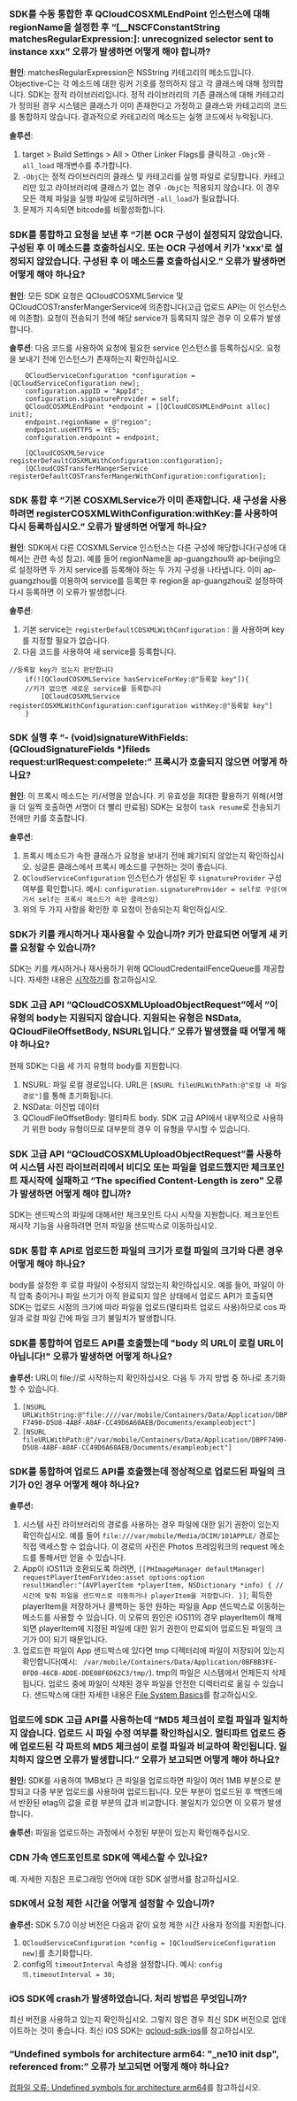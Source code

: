 ### SDK를 수동 통합한 후 QCloudCOSXMLEndPoint 인스턴스에 대해 regionName을 설정한 후 “[__NSCFConstantString matchesRegularExpression:]: unrecognized selector sent to instance xxx” 오류가 발생하면 어떻게 해야 합니까?

**원인**: matchesRegularExpression은 NSString 카테고리의 메소드입니다. Objective-C는 각 메소드에 대한 링커 기호를 정의하지 않고 각 클래스에 대해 정의합니다. SDK는 정적 라이브러리입니다. 정적 라이브러리의 기존 클래스에 대해 카테고리가 정의된 경우 시스템은 클래스가 이미 존재한다고 가정하고 클래스와 카테고리의 코드를 통합하지 않습니다. 결과적으로 카테고리의 메소드는 실행 코드에서 누락됩니다.

**솔루션**:
1. target > Build Settings > All > Other Linker Flags를 클릭하고 `-Objc`와 `-all_load` 매개변수를 추가합니다.
2. `-ObjC`는 정적 라이브러리의 클래스 및 카테고리를 실행 파일로 로딩합니다. 카테고리만 있고 라이브러리에 클래스가 없는 경우 `-ObjC`는 적용되지 않습니다. 이 경우 모든 객체 파일을 실행 파일에 로딩하려면 `-all_load`가 필요합니다.
3. 문제가 지속되면 bitcode를 비활성화합니다.

### SDK를 통합하고 요청을 보낸 후 “기본 OCR 구성이 설정되지 않았습니다. 구성된 후 이 메소드를 호출하십시오. 또는 OCR 구성에서 키가 'xxx'로 설정되지 않았습니다. 구성된 후 이 메소드를 호출하십시오.” 오류가 발생하면 어떻게 해야 하나요?

**원인**: 모든 SDK 요청은 QCloudCOSXMLService 및 QCloudCOSTransferMangerService에 의존합니다(고급 업로드 API는 이 인스턴스에 의존함). 요청이 전송되기 전에 해당 service가 등록되지 않은 경우 이 오류가 발생합니다.

**솔루션**: 다음 코드를 사용하여 요청에 필요한 service 인스턴스를 등록하십시오. 요청을 보내기 전에 인스턴스가 존재하는지 확인하십시오.

```iOS
    QCloudServiceConfiguration *configuration = [QCloudServiceConfiguration new];
    configuration.appID = "AppId";
    configuration.signatureProvider = self;
    QCloudCOSXMLEndPoint *endpoint = [[QCloudCOSXMLEndPoint alloc] init];
    endpoint.regionName = @"region";
    endpoint.useHTTPS = YES;
    configuration.endpoint = endpoint;

    [QCloudCOSXMLService registerDefaultCOSXMLWithConfiguration:configuration];
    [QCloudCOSTransferMangerService registerDefaultCOSTransferMangerWithConfiguration:configuration];
```

### SDK 통합 후 “기본 COSXMLService가 이미 존재합니다. 새 구성을 사용하려면 registerCOSXMLWithConfiguration:withKey:를 사용하여 다시 등록하십시오.” 오류가 발생하면 어떻게 하나요?

**원인**: SDK에서 다른 COSXMLService 인스턴스는 다른 구성에 해당합니다(구성에 대해서는 관련 속성 참고). 예를 들어 regionName을 ap-guangzhou와 ap-beijing으로 설정하면 두 가지 service를 등록해야 하는 두 가지 구성을 나타냅니다. 이미 ap-guangzhou를 이용하여 service를 등록한 후 region을 ap-guangzhou로 설정하여 다시 등록하면 이 오류가 발생합니다.

**솔루션**:
1. 기본 service는 `registerDefaultCOSXMLWithConfiguration：`을 사용하며 key를 지정할 필요가 없습니다.
2. 다음 코드를 사용하여 새 service를 등록합니다.
```iOS
//등록할 key가 있는지 판단합니다
    if(![QCloudCOSXMLService hasServiceForKey:@"등록할 key"]){
    //키가 없으면 새로운 service를 등록합니다
        [QCloudCOSXMLService registerCOSXMLWithConfiguration:configuration withKey:@"등록할 key"]
    }
```

### SDK 실행 후 “- (void)signatureWithFields:(QCloudSignatureFields *)fileds request:urlRequest:compelete:” 프록시가 호출되지 않으면 어떻게 하나요?

**원인**: 이 프록시 메소드는 키/서명을 얻습니다. 키 유효성을 최대한 활용하기 위해(서명을 더 일찍 호출하면 서명이 더 빨리 만료됨) SDK는 요청이 `task resume`로 전송되기 전에만 키를 호출합니다.

**솔루션**:
1. 프록시 메소드가 속한 클래스가 요청을 보내기 전에 폐기되지 않았는지 확인하십시오. 싱글톤 클래스에서 프록시 메소드를 구현하는 것이 좋습니다.
2. `QCloudServiceConfiguration` 인스턴스가 생성된 후 `signatureProvider` 구성 여부를 확인합니다. 예시: `configuration.signatureProvider = self로 구성(여기서 self는 프록시 메소드가 속한 클래스임)`
3. 위의 두 가지 사항을 확인한 후 요청이 전송되는지 확인하십시오.

### SDK가 키를 캐시하거나 재사용할 수 있습니까? 키가 만료되면 어떻게 새 키를 요청할 수 있습니까?

SDK는 키를 캐시하거나 재사용하기 위해 QCloudCredentailFenceQueue를 제공합니다. 자세한 내용은 [시작하기](https://intl.cloud.tencent.com/document/product/436/11280)를 참고하십시오.

### SDK 고급 API “QCloudCOSXMLUploadObjectRequest”에서 “이 유형의 body는 지원되지 않습니다. 지원되는 유형은 NSData, QCloudFileOffsetBody, NSURL입니다.” 오류가 발생했을 때 어떻게 해야 하나요?

현재 SDK는 다음 세 가지 유형의 body를 지원합니다.
1. NSURL: 파일 로컬 경로입니다. URL은 `[NSURL fileURLWithPath:@"로컬 내 파일 경로"]`를 통해 초기화됩니다.
2. NSData: 이진법 데이터
3. QCloudFileOffsetBody: 멀티파트 body. SDK 고급 API에서 내부적으로 사용하기 위한 body 유형이므로 대부분의 경우 이 유형을 무시할 수 있습니다.

### SDK 고급 API “QCloudCOSXMLUploadObjectRequest”를 사용하여 시스템 사진 라이브러리에서 비디오 또는 파일을 업로드했지만 체크포인트 재시작에 실패하고 “The specified Content-Length is zero” 오류가 발생하면 어떻게 해야 합니까?

SDK는 샌드박스의 파일에 대해서만 체크포인트 다시 시작을 지원합니다. 체크포인트 재시작 기능을 사용하려면 먼저 파일을 샌드박스로 이동하십시오.

### SDK 통합 후 API로 업로드한 파일의 크기가 로컬 파일의 크기와 다른 경우 어떻게 해야 하나요?

body를 설정한 후 로컬 파일이 수정되지 않았는지 확인하십시오. 예를 들어, 파일이 아직 압축 중이거나 파일 쓰기가 아직 완료되지 않은 상태에서 업로드 API가 호출되면 SDK는 업로드 시점의 크기에 따라 파일을 업로드(멀티파트 업로드 사용)하므로 cos 파일과 로컬 파일 간에 파일 크기 불일치가 발생합니다.

### SDK를 통합하여 업로드 API를 호출했는데 "body 의 URL이 로컬 URL이 아닙니다!" 오류가 발생하면 어떻게 하나요?

**솔루션:**
URL이 file://로 시작하는지 확인하십시오. 다음 두 가지 방법 중 하나로 초기화할 수 있습니다.
1. `[NSURL URLWithString:@"file:////var/mobile/Containers/Data/Application/DBPF7490-D5U8-4ABF-A0AF-CC49D6A60AEB/Documents/exampleobject"]`
2. `[NSURL fileURLWithPath:@"/var/mobile/Containers/Data/Application/DBPF7490-D5U8-4ABF-A0AF-CC49D6A60AEB/Documents/exampleobject"]`


### SDK를 통합하여 업로드 API를 호출했는데 정상적으로 업로드된 파일의 크기가 0인 경우 어떻게 해야 하나요?

**솔루션:**
1. 시스템 사진 라이브러리의 경로를 사용하는 경우 파일에 대한 읽기 권한이 있는지 확인하십시오. 예를 들어 `file:///var/mobile/Media/DCIM/101APPLE/` 경로는 직접 액세스할 수 없습니다. 이 경로의 사진은 Photos 프레임워크의 request 메소드를 통해서만 얻을 수 있습니다.
2. App이 iOS11과 호환되도록 하려면, `[[PHImageManager defaultManager] requestPlayerItemForVideo:asset options:option resultHandler:^(AVPlayerItem *playerItem, NSDictionary *info) {
    //시간에 맞춰 파일을 샌드박스로 이동하거나 playerItem을 저장합니다.
    }]`; 획득한 playerItem을 저장하거나 콜백하는 동안 원하는 파일을 App 샌드박스로 이동하는 메소드를 사용할 수 있습니다. 이 오류의 원인은 iOS11의 경우 playerItem이 해제되면 playerItem에 지정된 파일에 대한 읽기 권한이 만료되어 업로드된 파일의 크기가 0이 되기 때문입니다.
3. 업로드한 파일이 App 샌드박스에 있다면 tmp 디렉터리에 파일이 저장되어 있는지 확인합니다(예시: ` /var/mobile/Containers/Data/Application/0BFBB3FE-0FD0-46CB-ADDE-DDE08F6D62C3/tmp/`). tmp의 파일은 시스템에서 언제든지 삭제됩니다. 업로드 중에 파일이 삭제된 경우 파일을 안전한 디렉터리로 옮길 수 있습니다. 샌드박스에 대한 자세한 내용은 [File System Basics](https://developer.apple.com/library/archive/documentation/FileManagement/Conceptual/FileSystemProgrammingGuide/FileSystemOverview/FileSystemOverview.html)를 참고하십시오.

### 업로드에 SDK 고급 API를 사용하는데 “MD5 체크섬이 로컬 파일과 일치하지 않습니다. 업로드 시 파일 수정 여부를 확인하십시오. 멀티파트 업로드 중에 업로드된 각 파트의 MD5 체크섬이 로컬 파일과 비교하여 확인됩니다. 일치하지 않으면 오류가 발생합니다.” 오류가 보고되면 어떻게 해야 하나요?

**원인:** SDK를 사용하여 1MB보다 큰 파일을 업로드하면 파일이 여러 1MB 부분으로 분할되고 다중 부분 업로드를 사용하여 업로드됩니다. 모든 부분이 업로드된 후 백엔드에서 반환된 etag의 값을 로컬 부분의 값과 비교합니다. 불일치가 있으면 이 오류가 발생합니다.

**솔루션:** 파일을 업로드하는 과정에서 수정된 부분이 있는지 확인해주십시오.


### CDN 가속 엔드포인트로 SDK에 액세스할 수 있나요?

예. 자세한 지침은 프로그래밍 언어에 대한 SDK 설명서를 참고하십시오.

### SDK에서 요청 제한 시간을 어떻게 설정할 수 있습니까?

**솔루션:** SDK 5.7.0 이상 버전은 다음과 같이 요청 제한 시간 사용자 정의를 지원합니다.
1. `QCloudServiceConfiguration *config = [QCloudServiceConfiguration new]`를 초기화합니다.
2. config의 `timeoutInterval` 속성을 설정합니다. 예시: `config의.timeoutInterval = 30;`


### iOS SDK에 crash가 발생하였습니다. 처리 방법은 무엇입니까?

최신 버전을 사용하고 있는지 확인하십시오. 그렇지 않은 경우 최신 SDK 버전으로 업데이트하는 것이 좋습니다. 최신 iOS SDK는 [qcloud-sdk-ios](https://github.com/tencentyun/qcloud-sdk-ios)를 참고하십시오.

### “Undefined symbols for architecture arm64: "_ne10 init dsp", referenced from:” 오류가 보고되면 어떻게 해야 하나요?

[컴파일 오류: Undefined symbols for architecture arm64](https://github.com/LiteAVSDK/Player_iOS/issues/277)를 참고하십시오.
